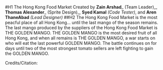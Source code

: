 #H1
The Hong Kong Food Market
Created by **Zain Arshad**_ (Team Leader),_ **Thomas Alexander**_ (Sprite Design)_, **Syed Kamal** _(Code Tester)_, and **Aren ThaneAbad** _(Lead Designer)_
##H2 The Hong Kong Food Market is the most peacful place of all Hong Kong... until the last mango of the season remains. The last mango produced by the suppliers of the Hong Kong
Food Market is THE GOLDEN MANGO. THE GOLDEN MANGO is the most desired fruit of all Hong Kong, and when all remains is THE GOLDEN MANGO, a war starts on who will eat the last  powerful GOLDEN MANGO. The battle continues on for days until two of the most strongest tomato sellers are left fighting to gain the GOLDEN MANGO.

Credits/Citation: 
